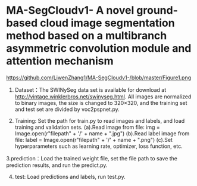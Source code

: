# MA-SegCloudv1- A novel ground-based cloud image segmentation method based on a multibranch asymmetric convolution module and attention mechanism
https://github.com/LiwenZhang1/MA-SegCloudv1-/blob/master/Figure1.png

1. Dataset：The SWINySeg data set is available for download at http://vintage.winklerbros.net/swinyseg.html. All images are normalized to binary images, the size is changed to 320×320, and the training set and test set are divided by voc2pspnet.py.

2. Training: Set the path for train.py to read images and labels, and load training and validation sets.
(a).Read image from file: img = Image.open(r"filepath" + '/' + name + ".jpg")
(b).Read label image from file: label = Image.open(r"filepath" + '/' + name + ".png")
(c).Set hyperparameters such as learning rate, optimizer, loss function, etc.

3.prediction：Load the trained weight file, set the file path to save the prediction results, and run the predict.py.

4. test: Load predictions and labels, run test.py.
